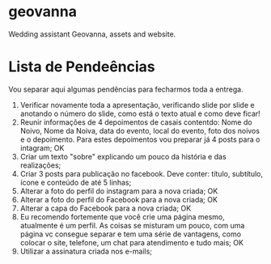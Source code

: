 # geovanna
Wedding assistant Geovanna, assets and website.

# Lista de Pendeências

Vou separar aqui algumas pendências para fecharmos toda a entrega.

1) Verificar novamente toda a apresentação, verificando slide por slide e anotando o número do slide, como está o texto atual e como deve ficar!
2) Reunir informações de 4 depoimentos de casais contentdo: Nome do Noivo, Nome da Noiva, data do evento, local do evento, foto dos noivos e o depoimento. Para estes depoimentos vou preparar já 4 posts para o intagram;
	OK
3) Criar um texto "sobre" explicando um pouco da história e das realizações;
4) Criar 3 posts para publicação no facebook. Deve conter: título, subtítulo, ícone e conteúdo de até 5 linhas;
5) Alterar a foto do perfil do instagram para a nova criada;
	OK
6) Alterar a foto do perfil do Facebook para a nova criada;
	OK
7) Alterar a capa do Facebook para a nova criada;
	OK
8) Eu recomendo fortemente que você crie uma página mesmo, atualmente é um perfil. As coisas se misturam um pouco, com uma página vc consegue separar e tem uma série de vantagens, como colocar o site, telefone, um chat para atendimento e tudo mais;
	OK
9) Utilizar a assinatura criada nos e-mails;